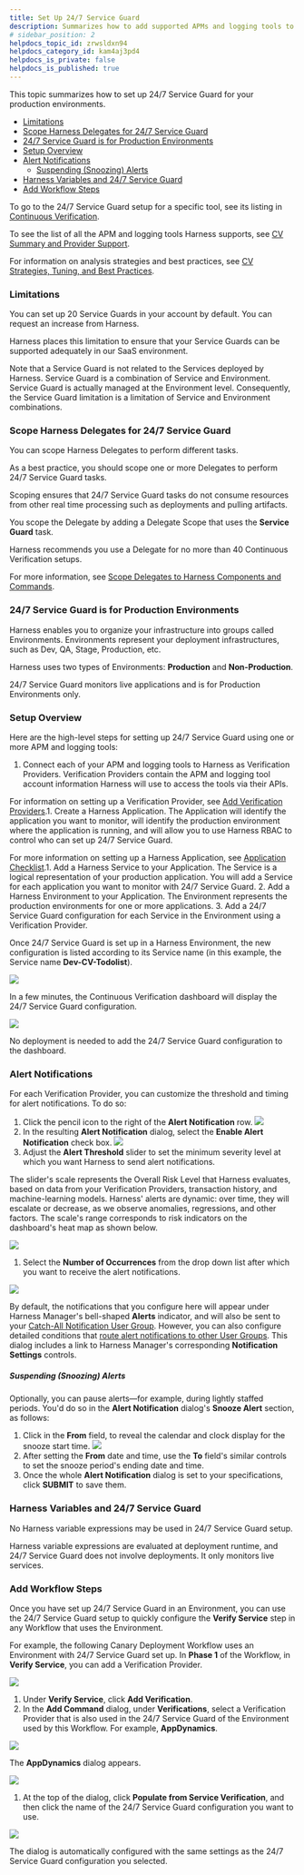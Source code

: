 ```yaml
---
title: Set Up 24/7 Service Guard
description: Summarizes how to add supported APMs and logging tools to Harness 24/7 Service Guard, and how to configure alert notifications.
# sidebar_position: 2
helpdocs_topic_id: zrwsldxn94
helpdocs_category_id: kam4aj3pd4
helpdocs_is_private: false
helpdocs_is_published: true
---
```


This topic summarizes how to set up 24/7 Service Guard for your production environments.

* [Limitations](#limitations)
* [Scope Harness Delegates for 24/7 Service Guard](#scope_harness_delegates_for_24_7_service_guard)
* [24/7 Service Guard is for Production Environments](#24_7_service_guard_is_for_production_environments)
* [Setup Overview](set-up-service-guard.md#setup-overview)
* [Alert Notifications](set-up-service-guard.md#alert-notifications)
	+ [Suspending (Snoozing) Alerts](set-up-service-guard.md#suspending-snoozing-alerts)
* [Harness Variables and 24/7 Service Guard](set-up-service-guard.md#harness-variables-and-24-7-service-guard)
* [Add Workflow Steps](set-up-service-guard.md#add-workflow-steps)

To go to the 24/7 Service Guard setup for a specific tool, see its listing in [Continuous Verification](https://docs.harness.io/category/continuous-verification).

To see the list of all the APM and logging tools Harness supports, see [CV Summary and Provider Support](https://docs.harness.io/article/myw4h9u05l-verification-providers-list).

For information on analysis strategies and best practices, see [CV Strategies, Tuning, and Best Practices](../continuous-verification-overview/concepts-cv/cv-strategies-and-best-practices.md).

### Limitations

You can set up 20 Service Guards in your account by default. You can request an increase from Harness.

Harness places this limitation to ensure that your Service Guards can be supported adequately in our SaaS environment.

Note that a Service Guard is not related to the Services deployed by Harness. Service Guard is a combination of Service and Environment. Service Guard is actually managed at the Environment level. Consequently, the Service Guard limitation is a limitation of Service and Environment combinations.

### Scope Harness Delegates for 24/7 Service Guard

You can scope Harness Delegates to perform different tasks.

As a best practice, you should scope one or more Delegates to perform 24/7 Service Guard tasks.

Scoping ensures that 24/7 Service Guard tasks do not consume resources from other real time processing such as deployments and pulling artifacts.

You scope the Delegate by adding a Delegate Scope that uses the **Service Guard** task.

Harness recommends you use a Delegate for no more than 40 Continuous Verification setups.

For more information, see [Scope Delegates to Harness Components and Commands](https://docs.harness.io/article/hw56f9nz7q-scope-delegates-to-harness-components-and-commands).

### 24/7 Service Guard is for Production Environments

Harness enables you to organize your infrastructure into groups called Environments. Environments represent your deployment infrastructures, such as Dev, QA, Stage, Production, etc.

Harness uses two types of Environments: **Production** and **Non-Production**.

24/7 Service Guard monitors live applications and is for Production Environments only.

### Setup Overview

Here are the high-level steps for setting up 24/7 Service Guard using one or more APM and logging tools:

1. Connect each of your APM and logging tools to Harness as Verification Providers. Verification Providers contain the APM and logging tool account information Harness will use to access the tools via their APIs.

For information on setting up a Verification Provider, see [Add Verification Providers](https://docs.harness.io/article/r6ut6tldy0-verification-providers).1. Create a Harness Application. The Application will identify the application you want to monitor, will identify the production environment where the application is running, and will allow you to use Harness RBAC to control who can set up 24/7 Service Guard.

For more information on setting up a Harness Application, see [Application Checklist](https://docs.harness.io/article/bucothemly-application-configuration).1. Add a Harness Service to your Application. The Service is a logical representation of your production application. You will add a Service for each application you want to monitor with 24/7 Service Guard.
2. Add a Harness Environment to your Application. The Environment represents the production environments for one or more applications.
3. Add a 24/7 Service Guard configuration for each Service in the Environment using a Verification Provider.

Once 24/7 Service Guard is set up in a Harness Environment, the new configuration is listed according to its Service name (in this example, the Service name **Dev-CV-Todolist**).

 ![](./static/set-up-service-guard-04.png)
 
 In a few minutes, the Continuous Verification dashboard will display the 24/7 Service Guard configuration.

 ![](./static/set-up-service-guard-05.png)
 
 No deployment is needed to add the 24/7 Service Guard configuration to the dashboard.

### Alert Notifications

For each Verification Provider, you can customize the threshold and timing for alert notifications. To do so:

1. Click the pencil icon to the right of the **Alert Notification** row. ![](./static/set-up-service-guard-06.png)
2. In the resulting **Alert Notification** dialog, select the **Enable Alert Notification** check box. ![](./static/set-up-service-guard-07.png)
3. Adjust the **Alert Threshold** slider to set the minimum severity level at which you want Harness to send alert notifications.

The slider's scale represents the Overall Risk Level that Harness evaluates, based on data from your Verification Providers, transaction history, and machine-learning models. Harness' alerts are dynamic: over time, they will escalate or decrease, as we observe anomalies, regressions, and other factors. The scale's range corresponds to risk indicators on the dashboard's heat map as shown below.

 ![](./static/set-up-service-guard-08.png)

1. Select the **Number of Occurrences** from the drop down list after which you want to receive the alert notifications.

![](./static/set-up-service-guard-09.png)

By default, the notifications that you configure here will appear under Harness Manager's bell-shaped **Alerts** indicator, and will also be sent to your [Catch-All Notification User Group](https://docs.harness.io/article/kf828e347t-notification-groups#catch_all_notification_rule). However, you can also configure detailed conditions that [route alert notifications to other User Groups](https://docs.harness.io/article/kf828e347t-notification-groups#alert_thresholds). This dialog includes a link to Harness Manager's corresponding **Notification Settings** controls.


##### Suspending (Snoozing) Alerts

Optionally, you can pause alerts—for example, during lightly staffed periods. You'd do so in the **Alert Notification** dialog's **Snooze Alert** section, as follows:

1. Click in the **From** field, to reveal the calendar and clock display for the snooze start time. ![](./static/set-up-service-guard-10.png)
2. After setting the **From** date and time, use the **To** field's similar controls to set the snooze period's ending date and time.
3. Once the whole **Alert Notification** dialog is set to your specifications, click **SUBMIT** to save them.

### Harness Variables and 24/7 Service Guard

No Harness variable expressions may be used in 24/7 Service Guard setup.

Harness variable expressions are evaluated at deployment runtime, and 24/7 Service Guard does not involve deployments. It only monitors live services.

### Add Workflow Steps

Once you have set up 24/7 Service Guard in an Environment, you can use the 24/7 Service Guard setup to quickly configure the **Verify Service** step in any Workflow that uses the Environment.

For example, the following Canary Deployment Workflow uses an Environment with 24/7 Service Guard set up. In **Phase 1** of the Workflow, in **Verify Service**, you can add a Verification Provider.

 ![](./static/set-up-service-guard-11.png)

1. Under **Verify Service**, click **Add Verification**.
2. In the **Add Command** dialog, under **Verifications**, select a Verification Provider that is also used in the 24/7 Service Guard of the Environment used by this Workflow. For example, **AppDynamics**.

 ![](./static/set-up-service-guard-12.png)

The **AppDynamics** dialog appears.

 ![](./static/set-up-service-guard-13.png)

1. At the top of the dialog, click **Populate from Service Verification**, and then click the name of the 24/7 Service Guard configuration you want to use.

 ![](./static/set-up-service-guard-14.png)

The dialog is automatically configured with the same settings as the 24/7 Service Guard configuration you selected.

